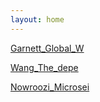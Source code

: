 ```yaml
---
layout: home
---
```



[Garnett_Global_W](Garnett_Global_W)

[Wang_The_depe](Wang_The_depe)

[Nowroozi_Microsei](Nowroozi_Microsei)

